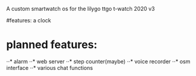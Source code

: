 A custom smartwatch os for the lilygo ttgo t-watch 2020 v3

#features:
a clock

# planned features:
⋅⋅* alarm
⋅⋅* web server
⋅⋅* step counter(maybe)
⋅⋅* voice recorder
⋅⋅* osm interface
⋅⋅* various chat functions
